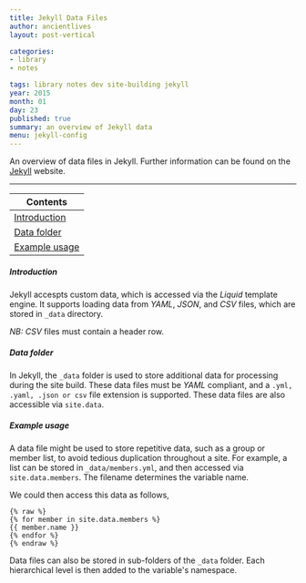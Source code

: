 ```yaml
---
title: Jekyll Data Files
author: ancientlives
layout: post-vertical

categories:
- library
- notes

tags: library notes dev site-building jekyll
year: 2015
month: 01
day: 23
published: true
summary: an overview of Jekyll data
menu: jekyll-config
---
```


An overview of data files in Jekyll. Further information can be found on the [Jekyll](http://jekyllrb.com/docs/datafiles/) website.

***

Contents |
-----------|
[Introduction](#intro) |
[Data folder](#folder) |
[Example usage](#usage) |

<a id="intro"></a>
##### Introduction
Jekyll accespts custom data, which is accessed via the *Liquid* template engine. It supports loading data from *YAML*, *JSON*, and *CSV* files,
which are stored in `_data` directory. 

*NB:* *CSV* files must contain a header row.

<a id="folder"></a>
##### Data folder
In Jekyll, the `_data` folder is used to store additional data for processing during the site build. These data files must be *YAML* compliant, 
and a `.yml, .yaml, .json or csv` file extension is supported. These data files are also accessible via `site.data`.

<a id="usage"></a>
##### Example usage
A data file might be used to store repetitive data, such as a group or member list, to avoid tedious duplication throughout a site. For example,
a list can be stored in `_data/members.yml`, and then accessed via `site.data.members`. The filename determines the variable name.

We could then access this data as follows,

```
{% raw %}
{% for member in site.data.members %}
{{ member.name }}
{% endfor %}
{% endraw %}
```

Data files can also be stored in sub-folders of the `_data` folder. Each hierarchical level is then added to the variable's namespace.